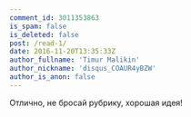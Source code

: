 ```yaml
---
comment_id: 3011353863
is_spam: false
is_deleted: false
post: /read-1/
date: 2016-11-20T13:35:33Z
author_fullname: 'Timur Malikin'
author_nickname: 'disqus_COAUR4yBZW'
author_is_anon: false
---
```


<p>Отлично, не бросай рубрику, хорошая идея!</p>
